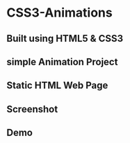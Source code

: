 # CSS3-Animations

## Built using HTML5 & CSS3

## simple Animation Project 
## Static HTML Web Page

## Screenshot

## Demo
